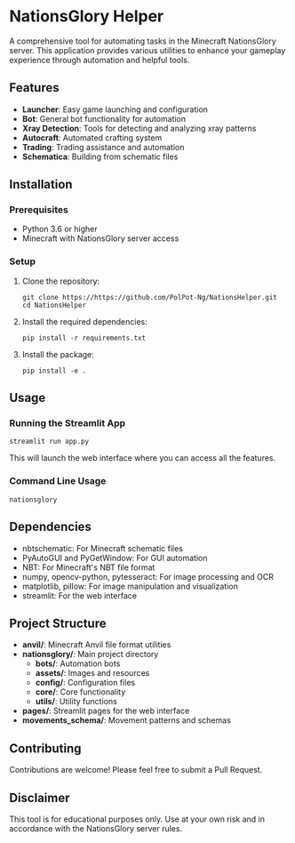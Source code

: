 # NationsGlory Helper

A comprehensive tool for automating tasks in the Minecraft NationsGlory server. This application provides various utilities to enhance your gameplay experience through automation and helpful tools.

## Features

- **Launcher**: Easy game launching and configuration
- **Bot**: General bot functionality for automation
- **Xray Detection**: Tools for detecting and analyzing xray patterns
- **Autocraft**: Automated crafting system
- **Trading**: Trading assistance and automation
- **Schematica**: Building from schematic files

## Installation

### Prerequisites

- Python 3.6 or higher
- Minecraft with NationsGlory server access

### Setup

1. Clone the repository:
   ```
   git clone https://https://github.com/PolPot-Ng/NationsHelper.git
   cd NationsHelper
   
   ```

2. Install the required dependencies:
   ```
   pip install -r requirements.txt
   ```

3. Install the package:
   ```
   pip install -e .
   ```

## Usage

### Running the Streamlit App

```
streamlit run app.py
```

This will launch the web interface where you can access all the features.

### Command Line Usage

```
nationsglory
```

## Dependencies

- nbtschematic: For Minecraft schematic files
- PyAutoGUI and PyGetWindow: For GUI automation
- NBT: For Minecraft's NBT file format
- numpy, opencv-python, pytesseract: For image processing and OCR
- matplotlib, pillow: For image manipulation and visualization
- streamlit: For the web interface

## Project Structure

- **anvil/**: Minecraft Anvil file format utilities
- **nationsglory/**: Main project directory
  - **bots/**: Automation bots
  - **assets/**: Images and resources
  - **config/**: Configuration files
  - **core/**: Core functionality
  - **utils/**: Utility functions
- **pages/**: Streamlit pages for the web interface
- **movements_schema/**: Movement patterns and schemas

## Contributing

Contributions are welcome! Please feel free to submit a Pull Request.

## Disclaimer

This tool is for educational purposes only. Use at your own risk and in accordance with the NationsGlory server rules.